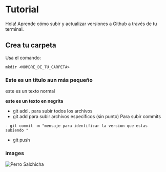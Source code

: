 # Tutorial

Hola! Aprende cómo subir y actualizar versiones a Github a través de tu terminal.

## Crea tu carpeta

Usa el comando:

```
mkdir <NOMBRE_DE_TU_CARPETA>
```

### Este es un titulo aun más pequeño

este es un texto normal

**este es un texto en negrita**

- git add . para subir todos los archivos
- git add para subir archivos especificos (sin punto)
  Para subir commits

```
- git commit -m "mensaje para identificar la version que estas subiendo "
```

- git push

### images

![Perro Salchicha](./images/istockphoto-1137958103-612x612.jpg)
